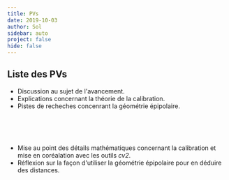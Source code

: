 ```yaml
---
title: PVs
date: 2019-10-03
author: Sol
sidebar: auto
project: false
hide: false
---
```


## Liste des PVs

<Pv date="3 octobre 2019" odj="Calibrage" :todo="['Théorie calibration',]" :people="['Francois Tièche', 'Sol Rosca']" id="1">

* Discussion au sujet de l'avancement.
* Explications concernant la théorie de la calibration.
* Pistes de recheches concenrant la géométrie épipolaire.

</Pv>

<br>
<br>
<br>

<Pv date="10 octobre 2019" odj="" :todo="['Calibration sur cv2', 'utilisation des données de calibration']" :people="['Francois Tièche', 'Sol Rosca']" id="2">

* Mise au point des détails mathématiques concernant la calibration et mise en coréalation avec les outils *cv2*.
* Réflexion sur la façon d'utiliser la géométrie épipolaire pour en déduire des distances.

</Pv>

